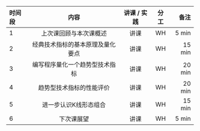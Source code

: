 
|时间段     |  内容    | 讲课 / 实践     |  分工  |备注       |
| :---     |   :----:    |   :----:    |    :----:    |       ---: |
|    1     |  上次课回顾与本次课概述 |  讲课   |    WH     |   5 min     |
|    2     |   经典技术指标的基本原理及量化要点 |  讲课   |    WH     |   15 min     |
|    3     |   编写程序量化一个趋势型技术指标  |  讲课   |    WH     |   20 min     |
|    4     |  趋势型技术指标的性能评价  |  讲课   |    WH     |   20 min     |
|    5     |  进一步认识K线形态组合  |  讲课   |    WH     |   15 min     |
|    6     |  下次课展望  |  讲课   |    WH     |   5 min     |
